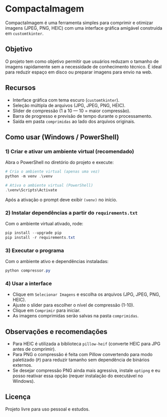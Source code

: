 # CompactaImagem

CompactaImagem é uma ferramenta simples para comprimir e otimizar imagens (JPEG, PNG, HEIC) com uma interface gráfica amigável construída em `customtkinter`.

## Objetivo
O projeto tem como objetivo permitir que usuários reduzam o tamanho de imagens rapidamente sem a necessidade de conhecimento técnico. É ideal para reduzir espaço em disco ou preparar imagens para envio na web.

## Recursos
- Interface gráfica com tema escuro (`customtkinter`).
- Seleção múltipla de arquivos (JPG, JPEG, PNG, HEIC).
- Slider de compressão (1 a 10 — 10 = maior compressão).
- Barra de progresso e previsão de tempo durante o processamento.
- Saída em pasta `comprimidas` ao lado dos arquivos originais.

## Como usar (Windows / PowerShell)

### 1) Criar e ativar um ambiente virtual (recomendado)

Abra o PowerShell no diretório do projeto e execute:

```powershell
# Cria o ambiente virtual (apenas uma vez)
python -m venv .\venv

# Ativa o ambiente virtual (PowerShell)
.\venv\Scripts\Activate
```

Após a ativação o prompt deve exibir `(venv)` no início.

### 2) Instalar dependências a partir do `requirements.txt`

Com o ambiente virtual ativado, rode:

```powershell
pip install --upgrade pip
pip install -r requirements.txt
```

### 3) Executar o programa

Com o ambiente ativo e dependências instaladas:

```powershell
python compressor.py
```

### 4) Usar a interface

- Clique em `Selecionar Imagens` e escolha os arquivos (JPG, JPEG, PNG, HEIC).
- Ajuste o slider para escolher o nível de compressão (1-10).
- Clique em `Comprimir` para iniciar.
- As imagens comprimidas serão salvas na pasta `comprimidas`.

## Observações e recomendações
- Para HEIC é utilizada a biblioteca `pillow-heif` (converte HEIC para JPG antes de comprimir).
- Para PNG o compressão é feita com Pillow convertendo para modo paletizado (`P`) para reduzir tamanho sem dependência de binários externos.
- Se desejar compressão PNG ainda mais agressiva, instale `optipng` e eu posso reativar essa opção (requer instalação do executável no Windows).

## Licença
Projeto livre para uso pessoal e estudos.
